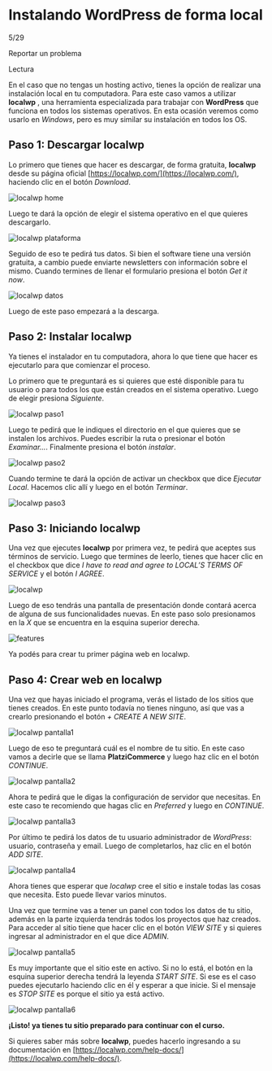 # Instalando WordPress de forma local

5/29

Reportar un problema

Lectura

En el caso que no tengas un hosting activo, tienes la opción de realizar una instalación local en tu computadora. Para este caso vamos a utilizar **localwp** , una herramienta especializada para trabajar con **WordPress** que funciona en todos los sistemas operativos. En esta ocasión veremos como usarlo en _Windows_, pero es muy similar su instalación en todos los OS.

## Paso 1: Descargar localwp

Lo primero que tienes que hacer es descargar, de forma gratuita, **localwp** desde su página oficial [https://localwp.com/](https://localwp.com/), haciendo clic en el botón _Download_.

![localwp home](https://i.imgur.com/zR7nInG.png)

Luego te dará la opción de elegir el sistema operativo en el que quieres descargarlo.

![localwp plataforma](https://i.imgur.com/I0XqSs3.png)

Seguido de eso te pedirá tus datos. Si bien el software tiene una versión gratuita, a cambio puede enviarte newsletters con información sobre el mismo. Cuando termines de llenar el formulario presiona el botón _Get it now_.

![localwp datos](https://i.imgur.com/o03xsYH.png)

Luego de este paso empezará a la descarga.

## Paso 2: Instalar localwp

Ya tienes el instalador en tu computadora, ahora lo que tiene que hacer es ejecutarlo para que comienzar el proceso.

Lo primero que te preguntará es si quieres que esté disponible para tu usuario o para todos los que están creados en el sistema operativo. Luego de elegir presiona _Siguiente_.

![localwp paso1](https://i.imgur.com/B6JNcpH.png)

Luego te pedirá que le indiques el directorio en el que quieres que se instalen los archivos. Puedes escribir la ruta o presionar el botón _Examinar…_. Finalmente presiona el botón _instalar_.

![localwp paso2](https://i.imgur.com/9MCoCgP.png)

Cuando termine te dará la opción de activar un checkbox que dice _Ejecutar Local_. Hacemos clic allí y luego en el botón _Terminar_.

![localwp paso3](https://i.imgur.com/yOb8gWp.png)

## Paso 3: Iniciando localwp

Una vez que ejecutes **localwp** por primera vez, te pedirá que aceptes sus términos de servicio. Luego que termines de leerlo, tienes que hacer clic en el checkbox que dice _I have to read and agree to LOCAL’S TERMS OF SERVICE_ y el botón _I AGREE_.

![localwp](https://i.imgur.com/x97m2P2.png)

Luego de eso tendrás una pantalla de presentación donde contará acerca de alguna de sus funcionalidades nuevas. En este paso solo presionamos en la _X_ que se encuentra en la esquina superior derecha.

![features](https://i.imgur.com/JiljSFh.png)

Ya podés para crear tu primer página web en localwp.

## Paso 4: Crear web en localwp

Una vez que hayas iniciado el programa, verás el listado de los sitios que tienes creados. En este punto todavía no tienes ninguno, así que vas a crearlo presionando el botón _\+ CREATE A NEW SITE_.

![localwp pantalla1](https://i.imgur.com/yVSlWdm.png)

Luego de eso te preguntará cuál es el nombre de tu sitio. En este caso vamos a decirle que se llama **PlatziCommerce** y luego haz clic en el botón _CONTINUE_.

![localwp pantalla2](https://i.imgur.com/KRoNawe.png)

Ahora te pedirá que le digas la configuración de servidor que necesitas. En este caso te recomiendo que hagas clic en _Preferred_ y luego en _CONTINUE_.

![localwp pantalla3](https://i.imgur.com/kYZ9doY.png)

Por último te pedirá los datos de tu usuario administrador de _WordPress_: usuario, contraseña y email. Luego de completarlos, haz clic en el botón _ADD SITE_.

![localwp pantalla4](https://i.imgur.com/t3SdzRn.png)

Ahora tienes que esperar que _localwp_ cree el sitio e instale todas las cosas que necesita. Esto puede llevar varios minutos.

Una vez que termine vas a tener un panel con todos los datos de tu sitio, además en la parte izquierda tendrás todos los proyectos que haz creados. Para acceder al sitio tiene que hacer clic en el botón _VIEW SITE_ y si quieres ingresar al administrador en el que dice _ADMIN_.

![localwp pantalla5](https://i.imgur.com/qsWWKdC.png)

Es muy importante que el sitio este en activo. Si no lo está, el botón en la esquina superior derecha tendrá la leyenda _START SITE_. Si ese es el caso puedes ejecutarlo haciendo clic en él y esperar a que inicie. Si el mensaje es _STOP SITE_ es porque el sitio ya está activo.

![localwp pantalla6](https://i.imgur.com/Na0Eadp.png)

**¡Listo! ya tienes tu sitio preparado para continuar con el curso.**

Si quieres saber más sobre **localwp**, puedes hacerlo ingresando a su documentación en [https://localwp.com/help-docs/](https://localwp.com/help-docs/).
